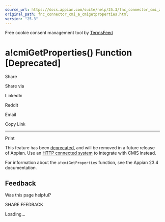 ```yaml
---
source_url: https://docs.appian.com/suite/help/25.3/fnc_connector_cmi_a_cmigetproperties.html
original_path: fnc_connector_cmi_a_cmigetproperties.html
version: "25.3"
---
```


Free cookie consent management tool by [TermsFeed](https://www.termsfeed.com/)

# a!cmiGetProperties() Function \[Deprecated\]

Share

Share via

LinkedIn

Reddit

Email

Copy Link

* * *

Print

This feature has been [deprecated](Deprecated_Features.html), and will be removed in a future release of Appian. Use an [HTTP connected system](http-connected-system.html) to integrate with CMIS instead.

For information about the `a!cmiGetProperties` function, see the Appian 23.4 documentation.

## Feedback

Was this page helpful?

SHARE FEEDBACK

Loading...